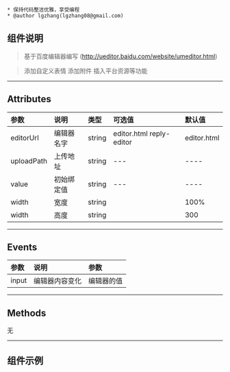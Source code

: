     * 保持代码整洁优雅，享受编程
    * @author lgzhang(lgzhang08@gmail.com)


## 组件说明

> 基于百度编辑器编写 (http://ueditor.baidu.com/website/umeditor.html)

> 添加自定义表情 添加附件 插入平台资源等功能 

------------


## Attributes
|  参数 | 说明  | 类型  | 可选值  | 默认值  |
| :------------ | :------------ | :------------ | :------------ | :------------ |
| editorUrl  | 编辑器名字  | string |   editor.html reply-editor  | editor.html  |
| uploadPath | 上传地址    | string |  ---                        |  ---- |
| value  | 初始绑定值      | string |  ---                        |  ---- |
| width |  宽度 |  string  |         | 100%                      |
| width |  高度 |  string  |         | 300                     |



------------


## Events
|  参数 | 说明  | 参数  |
| :------------ | :------------ | :------------ |
| input  | 编辑器内容变化  | 编辑器的值 |  


------------

## Methods
无


------------

## 组件示例
<script v-pre type="text/x-template" id="editor">
  <template>
    <div>
      <h1>编辑器-新建</h1>
      <we-editor :editorUrl="editorUrl" :uploadPath="uploadPath" @input="contentChange" height="300"></we-editor>
      <div>编辑器绑定值</div>
      <div>{{content}}</div>
  
      <h1>编辑器-赋值</h1>
      <we-editor :editorUrl="editorUrl" :uploadPath="uploadPath" :value="content" @input="contentChange" height="300"></we-editor>
      <div>编辑器绑定值</div>
      <div>{{content}}</div>
    </div>
  </template>
  <style>
  
  </style>
  <script>
      module.exports = {
      components: {
      },
      data(){
          return {
            editorUrl: window.CloudServer + '/editor/editor.html',
            uploadPath: '',
            content: "<p style='color:red'>赋值啦</p>",
          }
      },
      watch: {
  
      },
      methods: {
        contentChange(content) {
          this.content = content
        }
      },
      mounted() {
  
      }
    }
  </script>
</script>

<vuep template="#editor"></vuep>

